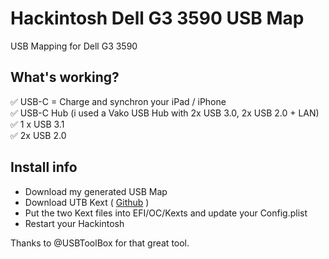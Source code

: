 # Hackintosh Dell G3 3590 USB Map
USB Mapping for Dell G3 3590

## What's working?<br>
:white_check_mark: USB-C = Charge and synchron your iPad / iPhone<br>
:white_check_mark: USB-C Hub (i used a Vako USB Hub with 2x USB 3.0, 2x USB 2.0 + LAN)<br>
:white_check_mark: 1 x USB 3.1<br>
:white_check_mark: 2x USB 2.0<br>

## Install info
- Download my generated USB Map<br>
- Download UTB Kext ( [Github](https://github.com/USBToolBox/tool) )<br>
- Put the two Kext files into EFI/OC/Kexts and update your Config.plist<br>
- Restart your Hackintosh<br>

Thanks to @USBToolBox for that great tool.<br>
